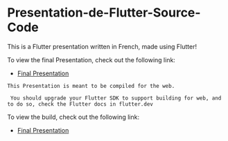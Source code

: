 # Presentation-de-Flutter-Source-Code

This is a Flutter presentation written in French, made using Flutter!

To view the final Presentation, check out the following link:

 - [Final Presentation](https://yassine-latreche.github.io/Flutter-Presentation-Using-Flutter/)

 ``` This Presentation is meant to be compiled for the web. ```

 ``` You should upgrade your Flutter SDK to support building for web, and to do so, check the Flutter docs in flutter.dev```

 To view the build, check out the following link:

 - [Final Presentation](https://github.com/Yassine-Latreche/Presentation-de-Flutter-Web/)
